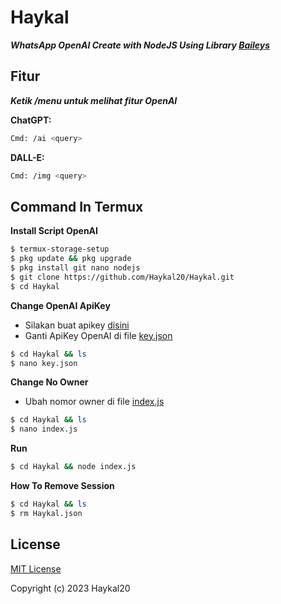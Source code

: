 # Haykal
***WhatsApp OpenAI Create with NodeJS Using Library [Baileys](https://github.com/adiwajshing/Baileys)***
## Fitur
***Ketik /menu untuk melihat fitur OpenAI***

**ChatGPT:**
```bash
Cmd: /ai <query>
```
**DALL-E:**
```bash
Cmd: /img <query>
```
## Command In Termux
**Install Script OpenAI**
```bash
$ termux-storage-setup
$ pkg update && pkg upgrade
$ pkg install git nano nodejs 
$ git clone https://github.com/Haykal20/Haykal.git
$ cd Haykal
```
**Change OpenAI ApiKey**
- Silakan buat apikey [disini](https://beta.openai.com/account/api-keys)
- Ganti ApiKey OpenAI di file [key.json](https://github.com/Haykal20/Haykal/blob/main/key.json)
```bash
$ cd Haykal && ls
$ nano key.json
```
**Change No Owner**
- Ubah nomor owner di file [index.js](https://github.com/Haykal20/Haykal/blob/main/index.js)
```bash
$ cd Haykal && ls
$ nano index.js
```
**Run**
```bash
$ cd Haykal && node index.js
```
**How To Remove Session**
```bash
$ cd Haykal && ls
$ rm Haykal.json
```
## License
[MIT License](https://github.com/Haykal20/Haykal/blob/main/LICENSE)

Copyright (c) 2023 Haykal20